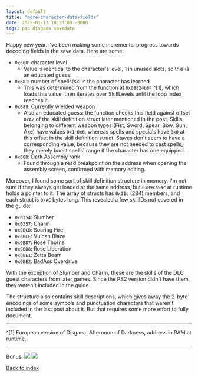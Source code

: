 ```yaml
---
layout: default
title: "more-character-data-fields"
date: 2025-01-13 18:50:00 -0000
tags: psp disgaea savedata
---
```


Happy new year. I've been making some incremental progress towards decoding fields in the save data. Here are some:

- `0x660`: character level
	- Value is identical to the character's level, 1 in unused slots, so this is an educated guess.
- `0x681`: number of spells/skills the character has learned.
	- This was determined from the function at `0x08824b64` ^[1], which loads this value, then iterates over SkillLevels until the loop index reaches it.
- `0x689`: Currently wielded weapon
	- Also an educated guess: the function checks this field against offset `0xA2` of the skill definition struct later mentioned in the post. Skills belonging to different weapon types (Fist, Sword, Spear, Bow, Gun, Axe) have values `0x1`-`0x6`, whereas spells and specials have `0x0` at this offset in the skill definition struct. Staves don't seem to have a corresponding value, because they are not needed to cast spells, they merely boost spells' range if the character has one equipped.
- `0x68D`: Dark Assembly rank
	- Found through a read breakpoint on the address when opening the assembly screen, confirmed with memory editing.

Moreover, I found some sort of skill definition structure in memory. I'm not sure if they always get loaded at the same address, but `0x89ca9ac` at runtime holds a pointer to it. The array of structs has `0x11c` (284) members, and each struct is `0xAC` bytes long. This revealed a few skillIDs not covered in the guide:

- `0x0354`: Slumber
- `0x0357`: Charm
- `0x0BCD`: Soaring Fire
- `0x0BCE`: Vulcan Blaze
- `0x0BD7`: Rose Thorns
- `0x0BD8`: Rose Liberation
- `0x0BE1`: Zetta Beam
- `0x0BE2`: BadAss Overdrive

With the exception of Slumber and Charm, these are the skills of the DLC guest characters from later games. Since the PS2 version didn't have them, they weren't included in the guide.

The structure also contains skill descriptions, which gives away the 2-byte encodings of some symbols and punctuation characters that weren't included in the last post about it. But that requires some more effort to fully document.

----

^[1] European version of Disgaea: Afternoon of Darkness, address in RAM at runtime.

----

Bonus:
![](/breaking-videogames/assets/esilref.png)
![](/breaking-videogames/assets/heh.jpg)

[Back to index](/breaking-videogames/)